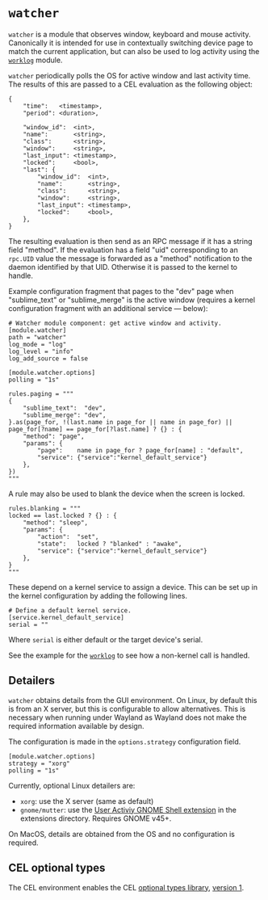 # `watcher`

`watcher` is a module that observes window, keyboard and mouse activity. Canonically it is intended for use in contextually switching device page to match the current application, but can also be used to log activity using the [`worklog`](../worklog) module.

`watcher` periodically polls the OS for active window and last activity time. The results of this are passed to a CEL evaluation as the following object:
```
{
	"time":   <timestamp>,
	"period": <duration>,

	"window_id":  <int>,
	"name":       <string>,
	"class":      <string>,
	"window":     <string>,
	"last_input": <timestamp>,
	"locked":     <bool>,
	"last": {
		"window_id":  <int>,
		"name":       <string>,
		"class":      <string>,
		"window":     <string>,
		"last_input": <timestamp>,
		"locked":     <bool>,
	},
}
```
The resulting evaluation is then send as an RPC message if it has a string field "method". If the evaluation has a field "uid" corresponding to an `rpc.UID` value the message is forwarded as a "method" notification to the daemon identified by that UID. Otherwise it is passed to the kernel to handle.

Example configuration fragment that pages to the "dev" page when "sublime_text" or "sublime_merge" is the active window (requires a kernel configuration fragment with an additional service — below):
```
# Watcher module component: get active window and activity.
[module.watcher]
path = "watcher"
log_mode = "log"
log_level = "info"
log_add_source = false

[module.watcher.options]
polling = "1s"

rules.paging = """
{
	"sublime_text":  "dev",
	"sublime_merge": "dev",
}.as(page_for, !(last.name in page_for || name in page_for) || page_for[?name] == page_for[?last.name] ? {} : {
	"method": "page",
	"params": {
		"page":    name in page_for ? page_for[name] : "default",
		"service": {"service":"kernel_default_service"}
	},
})
"""
```

A rule may also be used to blank the device when the screen is locked.
```
rules.blanking = """
locked == last.locked ? {} : {
	"method": "sleep",
	"params": {
		"action":  "set",
		"state":   locked ? "blanked" : "awake",
		"service": {"service":"kernel_default_service"}
	},
}
"""
```

These depend on a kernel service to assign a device. This can be set up in the kernel configuration by adding the following lines.
```
# Define a default kernel service.
[service.kernel_default_service]
serial = ""
```
Where `serial` is either default or the target device's serial.

See the example for the [`worklog`](../worklog) to see how a non-kernel call is handled.

## Detailers

`watcher` obtains details from the GUI environment. On Linux, by default this is from an X server, but this is configurable to allow alternatives. This is necessary when running under Wayland as Wayland does not make the required information available by design.

The configuration is made in the `options.strategy` configuration field.
```
[module.watcher.options]
strategy = "xorg"
polling = "1s"
```

Currently, optional Linux detailers are:
- `xorg`: use the X server (same as default)
- `gnome/mutter`: use the [User Activiy GNOME Shell extension](./extensions/user-activity@kortschak.io) in the extensions directory. Requires GNOME v45+.

On MacOS, details are obtained from the OS and no configuration is required.

## CEL optional types

The CEL environment enables the CEL [optional types library](https://pkg.go.dev/github.com/google/cel-go/cel#OptionalTypes), [version 1](https://pkg.go.dev/github.com/google/cel-go/cel#OptionalTypesVersion).
